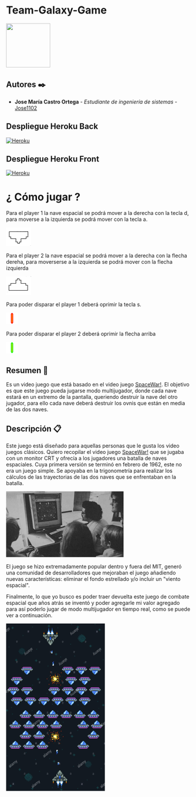 # Team-Galaxy-Game  

<img src="https://media.giphy.com/media/xT4ApnyPkEjNb5QLWE/giphy.gif" width="120" height="120" />

## Autores ✒️

* **Jose María Castro Ortega** - *Estudiante de ingeniería de sistemas* - [Jose1102](https://github.com/Jose1102)

## Despliegue Heroku Back


[![Heroku](https://www.herokucdn.com/deploy/button.png)](https://back-proyecto.herokuapp.com/)

## Despliegue Heroku Front


[![Heroku](https://www.herokucdn.com/deploy/button.png)](https://front-api-space.herokuapp.com/)

# ¿ Cómo jugar ?

Para el player 1 la nave espacial se podrá mover a la derecha con la tecla d, para moverse a la izquierda se podrá mover con la tecla a.

![asda](https://github.com/Jose1102/Galaxy/blob/master/src/assets/images/nave2.png)

Para el player 2 la nave espacial se podrá mover a la derecha con la flecha dereha, para moverserse a la izquierda se podrá mover con la flecha izquierda

![adsa](https://github.com/Jose1102/Galaxy/blob/master/src/assets/images/nave.png)

Para poder disparar el player 1 deberá oprimir la tecla s.

<img height="32px" src="https://github.com/Jose1102/Galaxy/blob/master/src/assets/images/shooRed.png">

Para poder disparar el player 2 deberá oprimir la flecha arriba

<img height="32px" src="https://github.com/Jose1102/Galaxy/blob/master/src/assets/images/shootGreen.png">


## Resumen 📖

Es un video juego que está basado en el video juego [SpaceWar!](https://es.wikipedia.org/wiki/Spacewar!). El objetivo es que este juego pueda jugarse modo multijugador, donde cada nave estará en un extremo de la pantalla, queriendo destruir la nave del otro jugador, para ello cada nave deberá destruir los ovnis que están en media de las dos naves. 

## Descripción 📋

Este juego está diseñado para aquellas personas que le gusta los video juegos clásicos. Quiero recopilar el video juego [SpaceWar!](https://es.wikipedia.org/wiki/Spacewar!) que se jugaba con un monitor CRT y ofrecía a los jugadores una batalla de naves espaciales. Cuya primera versión se terminó en febrero de 1962, este no era un juego simple. Se apoyaba en la trigonometría para realizar los cálculos de las trayectorias de las dos naves que se enfrentaban en la batalla.


![Team](https://github.com/Jose1102/Classic-Galaxy-Game-/blob/main/images/teamGalaxy.png)


El juego se hizo extremadamente popular dentro y fuera del MIT, generó una comunidad de desarrolladores que mejoraban el juego añadiendo nuevas características: eliminar el fondo estrellado y/o incluir un "viento espacial".

Finalmente, lo que yo busco es poder traer devuelta este juego de combate espacial que años atrás se inventó y poder agregarle mi valor agregado para así poderlo jugar de modo multijugador en tiempo real, como se puede ver a continuación.


![Galaxy](https://github.com/Jose1102/Classic-Galaxy-Game-/blob/main/images/Galaxy.PNG)




